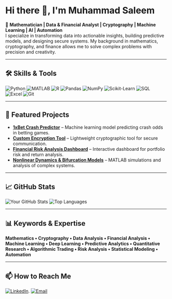 # Hi there 👋, I'm Muhammad Saleem

🚀 **Mathematician | Data & Financial Analyst | Cryptography | Machine Learning | AI | Automation**  
I specialize in transforming data into actionable insights, building predictive models, and designing secure systems. My background in mathematics, cryptography, and finance allows me to solve complex problems with precision and creativity.

---

## 🛠️ Skills & Tools
![Python](https://img.shields.io/badge/Python-3776AB?style=flat&logo=python&logoColor=white)
![MATLAB](https://img.shields.io/badge/MATLAB-orange?style=flat)
![R](https://img.shields.io/badge/R-276DC3?style=flat&logo=r&logoColor=white)
![Pandas](https://img.shields.io/badge/Pandas-150458?style=flat&logo=pandas&logoColor=white)
![NumPy](https://img.shields.io/badge/NumPy-013243?style=flat&logo=numpy&logoColor=white)
![Scikit-Learn](https://img.shields.io/badge/Scikit--Learn-F7931E?style=flat&logo=scikit-learn&logoColor=white)
![SQL](https://img.shields.io/badge/SQL-336791?style=flat&logo=postgresql&logoColor=white)
![Excel](https://img.shields.io/badge/Excel-217346?style=flat&logo=microsoft-excel&logoColor=white)
![Git](https://img.shields.io/badge/Git-F05032?style=flat&logo=git&logoColor=white)

---

## 📌 Featured Projects
- [**1xBet Crash Predictor**](https://github.com/user/project) – Machine learning model predicting crash odds in betting games.
- [**Custom Encryption Tool**](https://github.com/user/project) – Lightweight cryptographic tool for secure communication.
- [**Financial Risk Analysis Dashboard**](https://github.com/user/project) – Interactive dashboard for portfolio risk and return analysis.
- [**Nonlinear Dynamics & Bifurcation Models**](https://github.com/user/project) – MATLAB simulations and analysis of complex systems.

---

## 📈 GitHub Stats
![Your GitHub Stats](https://github-readme-stats.vercel.app/api?username=YOURUSERNAME&show_icons=true&theme=tokyonight)
![Top Languages](https://github-readme-stats.vercel.app/api/top-langs/?username=YOURUSERNAME&layout=compact&theme=tokyonight)

---

## 📊 Keywords & Expertise
**Mathematics • Cryptography • Data Analysis • Financial Analysis • Machine Learning • Deep Learning • Predictive Analytics • Quantitative Research • Algorithmic Trading • Risk Analysis • Statistical Modeling • Automation**

---

## 📫 How to Reach Me
[![LinkedIn](https://img.shields.io/badge/LinkedIn-blue?style=flat&logo=linkedin)](https://www.linkedin.com/in/muhammad-saleem-98a267194/).
[![Email](https://img.shields.io/badge/Email-D14836?style=flat&logo=gmail&logoColor=white)](https://mail.google.com/mail/?view=cm&fs=1&to=muhammadsaleem02072002@gmail.com)
